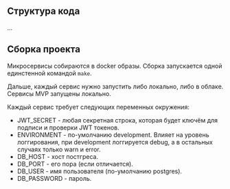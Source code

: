 
## Структура кода

...

## Сборка проекта

Микросервисы собираются в docker образы. Сборка запускается одной единстенной командой `make`.

Дальше, каждый сервис нужно запустить либо локально, либо в облаке. Сервисы MVP запущены локально.

Каждый сервис требует следующих переменных окружения:

- JWT_SECRET - любая секретная строка, которая будет ключём для подписи и проверки JWT токенов.
- ENVIRONMENT - по-умолчанию development. Влияет на уровень логгирования, при development логгируется debug, а в остальных случаях только warn и error.
- DB_HOST - хост постгреса.
- DB_PORT - его пора (если отличается).
- DB_USER - имя пользователя (по-умолчанию postgres).
- DB_PASSWORD - пароль.
